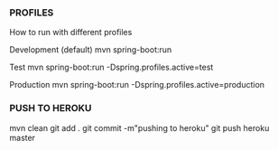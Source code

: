 

### PROFILES
How to run with different profiles

Development (default)
mvn spring-boot:run

Test
mvn spring-boot:run -Dspring.profiles.active=test

Production
mvn spring-boot:run -Dspring.profiles.active=production

### PUSH TO HEROKU
mvn clean
git add .
git commit -m"pushing to heroku"
git push heroku master


